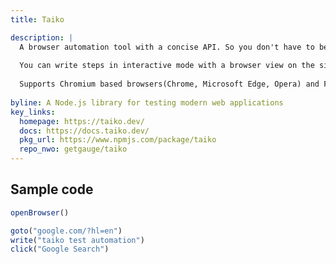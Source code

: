 ```yaml
---
title: Taiko

description: |
  A browser automation tool with a concise API. So you don't have to be verbose and precise like in Selenium. 
  
  You can write steps in interactive mode with a browser view on the side, then at the end you can convert your steps into a test that you can run again.
  
  Supports Chromium based browsers(Chrome, Microsoft Edge, Opera) and Firefox.
  
byline: A Node.js library for testing modern web applications
key_links:
  homepage: https://taiko.dev/
  docs: https://docs.taiko.dev/
  pkg_url: https://www.npmjs.com/package/taiko
  repo_nwo: getgauge/taiko
---
```



## Sample code

```javascript
openBrowser()

goto("google.com/?hl=en")
write("taiko test automation")
click("Google Search")
```
